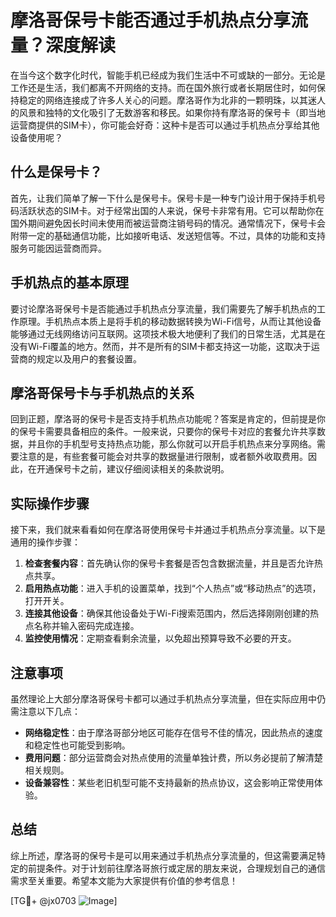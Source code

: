 # 摩洛哥保号卡能否通过手机热点分享流量？深度解读

在当今这个数字化时代，智能手机已经成为我们生活中不可或缺的一部分。无论是工作还是生活，我们都离不开网络的支持。而在国外旅行或者长期居住时，如何保持稳定的网络连接成了许多人关心的问题。摩洛哥作为北非的一颗明珠，以其迷人的风景和独特的文化吸引了无数游客和移民。如果你持有摩洛哥的保号卡（即当地运营商提供的SIM卡），你可能会好奇：这种卡是否可以通过手机热点分享给其他设备使用呢？

## 什么是保号卡？

首先，让我们简单了解一下什么是保号卡。保号卡是一种专门设计用于保持手机号码活跃状态的SIM卡。对于经常出国的人来说，保号卡非常有用。它可以帮助你在国外期间避免因长时间未使用而被运营商注销号码的情况。通常情况下，保号卡会附带一定的基础通信功能，比如接听电话、发送短信等。不过，具体的功能和支持服务可能因运营商而异。

## 手机热点的基本原理

要讨论摩洛哥保号卡是否能通过手机热点分享流量，我们需要先了解手机热点的工作原理。手机热点本质上是将手机的移动数据转换为Wi-Fi信号，从而让其他设备能够通过无线网络访问互联网。这项技术极大地便利了我们的日常生活，尤其是在没有Wi-Fi覆盖的地方。然而，并不是所有的SIM卡都支持这一功能，这取决于运营商的规定以及用户的套餐设置。

## 摩洛哥保号卡与手机热点的关系

回到正题，摩洛哥的保号卡是否支持手机热点功能呢？答案是肯定的，但前提是你的保号卡需要具备相应的条件。一般来说，只要你的保号卡对应的套餐允许共享数据，并且你的手机型号支持热点功能，那么你就可以开启手机热点来分享网络。需要注意的是，有些套餐可能会对共享的数据量进行限制，或者额外收取费用。因此，在开通保号卡之前，建议仔细阅读相关的条款说明。

## 实际操作步骤

接下来，我们就来看看如何在摩洛哥使用保号卡并通过手机热点分享流量。以下是通用的操作步骤：

1. **检查套餐内容**：首先确认你的保号卡套餐是否包含数据流量，并且是否允许热点共享。
2. **启用热点功能**：进入手机的设置菜单，找到“个人热点”或“移动热点”的选项，打开开关。
3. **连接其他设备**：确保其他设备处于Wi-Fi搜索范围内，然后选择刚刚创建的热点名称并输入密码完成连接。
4. **监控使用情况**：定期查看剩余流量，以免超出预算导致不必要的开支。

## 注意事项

虽然理论上大部分摩洛哥保号卡都可以通过手机热点分享流量，但在实际应用中仍需注意以下几点：

- **网络稳定性**：由于摩洛哥部分地区可能存在信号不佳的情况，因此热点的速度和稳定性也可能受到影响。
- **费用问题**：部分运营商会对热点使用的流量单独计费，所以务必提前了解清楚相关规则。
- **设备兼容性**：某些老旧机型可能不支持最新的热点协议，这会影响正常使用体验。

## 总结

综上所述，摩洛哥的保号卡是可以用来通过手机热点分享流量的，但这需要满足特定的前提条件。对于计划前往摩洛哥旅行或定居的朋友来说，合理规划自己的通信需求至关重要。希望本文能为大家提供有价值的参考信息！

[TG💪+ @jx0703 ![Image](https://github.com/user-attachments/assets/dbca1d08-cadb-493c-b0ec-ad6f7a83f270)]